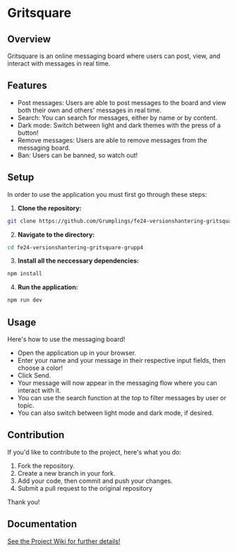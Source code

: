 # Gritsquare

## Overview
Gritsquare is an online messaging board where users can post, view, and interact with messages in real time.

## Features
- Post messages: Users are able to post messages to the board and view both their own and others' messages in real time.
- Search: You can search for messages, either by name or by content.
- Dark mode: Switch between light and dark themes with the press of a button!
- Remove messages: Users are able to remove messages from the messaging board.
- Ban: Users can be banned, so watch out!

## Setup
In order to use the application you must first go through these steps:

1. **Clone the repository:**
```bash
git clone https://github.com/Grumplings/fe24-versionshantering-gritsquare-grupp4.git
```
2. **Navigate to the directory:**
```bash 
cd fe24-versionshantering-gritsquare-grupp4
```
3. **Install all the neccessary dependencies:**
``` bash
npm install
```
4. **Run the application:**
``` bash
npm run dev
```

## Usage
Here's how to use the messaging board!

- Open the application up in your browser.
- Enter your name and your message in their respective input fields, then choose a color!
- Click Send.
- Your message will now appear in the messaging flow where you can interact with it.
- You can use the search function at the top to filter messages by user or topic.
- You can also switch between light mode and dark mode, if desired.

## Contribution
If you'd like to contribute to the project, here's what you do:

1. Fork the repository.
2. Create a new branch in your fork.
3. Add your code, then commit and push your changes.
4. Submit a pull request to the original repository

Thank you!

## Documentation
[See the Project Wiki for further details!](https://github.com/Grumplings/fe24-versionshantering-gritsquare-grupp4/wiki)
